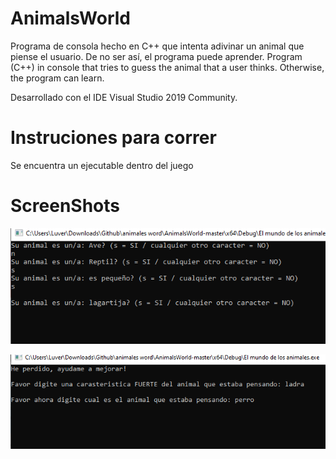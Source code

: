# AnimalsWorld
Programa de consola hecho en C++ que intenta adivinar un animal que piense el usuario. De no ser así, el programa puede aprender.  Program (C++) in console that tries to guess the animal that a user thinks. Otherwise, the program can learn.

Desarrollado con el IDE Visual Studio 2019 Community.
# Instruciones para correr

Se encuentra un ejecutable dentro del juego

# ScreenShots

![Alt text](https://github.com/JoelArdon/Mundo-de-los-Animales/blob/main/AnimalsWorld-master/ScreenShots/1.PNG?raw=true)

![Alt text](https://github.com/JoelArdon/Mundo-de-los-Animales/blob/main/AnimalsWorld-master/ScreenShots/2.PNG?raw=true)
